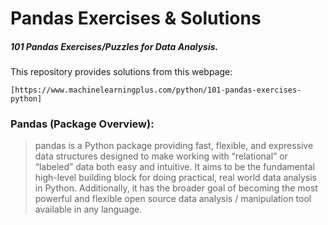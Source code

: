 # Pandas Exercises & Solutions

##### 101 Pandas Exercises/Puzzles for Data Analysis.

This repository provides solutions from this webpage:

    [https://www.machinelearningplus.com/python/101-pandas-exercises-python]

### Pandas (Package Overview):

>pandas is a Python package providing fast, flexible, and expressive data structures designed to make working with 
“relational” or “labeled” data both easy and intuitive. It aims to be the fundamental high-level building block for 
doing practical, real world data analysis in Python. Additionally, it has the broader goal of becoming the most 
powerful and flexible open source data analysis / manipulation tool available in any language.
    
